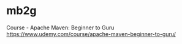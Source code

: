 # mb2g
Course - Apache Maven: Beginner to Guru
https://www.udemy.com/course/apache-maven-beginner-to-guru/
